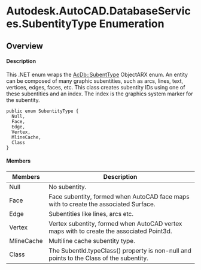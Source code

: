 # Autodesk.AutoCAD.DatabaseServices.SubentityType Enumeration

## Overview

#### Description
This .NET enum wraps the [AcDb::SubentType](AcDb__SubentType.md) ObjectARX enum. 
An entity can be composed of many graphic subentities, such as arcs, lines, text, vertices, edges, faces, etc. This class creates subentity IDs using one of these subentities and an index. The index is the graphics system marker for the subentity.
```text
public enum SubentityType {
  Null,
  Face,
  Edge,
  Vertex,
  MlineCache,
  Class
}
```

#### Members

| Members | Description |
| --- | --- |
| Null | No subentity. |
| Face | Face subentity, formed when AutoCAD face maps with  to create the associated Surface. |
| Edge | Subentities like lines, arcs etc. |
| Vertex | Vertex subentity, formed when AutoCAD vertex maps with  to create the associated Point3d. |
| MlineCache | Multiline cache subentity type. |
| Class | The SubentId.typeClass() property is non-null and points to the Class of the subentity. |